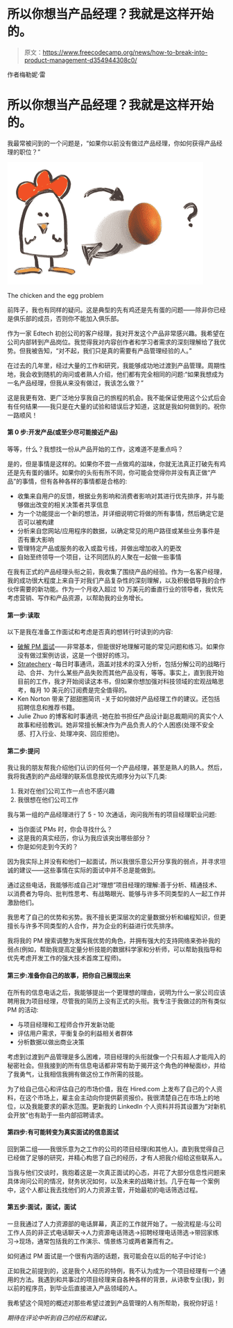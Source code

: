 # 所以你想当产品经理？我就是这样开始的。

> 原文：<https://www.freecodecamp.org/news/how-to-break-into-product-management-d354944308c0/>

作者梅勒妮·雷

# 所以你想当产品经理？我就是这样开始的。

我最常被问到的一个问题是，“如果你以前没有做过产品经理，你如何获得产品经理的职位？”

![9Kgf0pbyxx5moNPAutNrkJ5Xv2B7omtw6V93](img/9dcd29c9cbe4ee041b0fcf2593d60d55.png)

The chicken and the egg problem

前阵子，我也有同样的疑问。这是典型的先有鸡还是先有蛋的问题——除非你已经是俱乐部的成员，否则你不能加入俱乐部。

作为一家 Edtech 初创公司的客户经理，我对开发这个产品非常感兴趣。我希望在公司内部转到产品岗位。我觉得我对内容创作者和学习者需求的深刻理解给了我优势。但我被告知，“对不起，我们只是真的需要有产品管理经验的人。”

在过去的几年里，经过大量的工作和研究，我能够成功地过渡到产品管理。周期性地，我会收到随机的询问或者熟人介绍，他们都有完全相同的问题:“如果我想成为一名产品经理，但我从来没有做过，我该怎么做？”

这是我更有效、更广泛地分享我自己的旅程的机会。我不能保证使用这个公式后会有任何结果——我只是在大量的试验和错误后才知道，这就是我如何做到的。祝你一路顺风！

#### **第 0 步:开发产品(或至少尽可能接近产品)**

等等，什么？我想找一份从产品开始的工作，这难道不是重点吗？

是的，但是事情是这样的。如果你不尝一点做鸡的滋味，你就无法真正打破先有鸡还是先有蛋的循环。如果你的头衔有所不同，你可能会觉得你并没有真正做“产品”的事情，但有各种各样的事情都是合格的:

*   收集来自用户的反馈，根据业务影响和消费者影响对其进行优先排序，并与能够做出改变的相关决策者共享信息
*   为一个功能提出一个新的想法，并详细说明它将做的所有事情，然后确定它是否可以被构建
*   分析来自您网站/应用程序的数据，以确定常见的用户路径或某些业务事件是否有重大影响
*   管理特定产品或服务的收入或盈亏线，并做出增加收入的更改
*   自始至终领导一个项目，让不同团队的人聚在一起做一些事情

在我有正式的产品经理头衔之前，我收集了围绕产品的经验。作为一名客户经理，我的成功很大程度上来自于对我们产品复杂性的深刻理解，以及积极倡导我的合作伙伴需要的新功能。作为一个月收入超过 10 万美元的垂直行业的领导者，我优先考虑营销、写作和产品资源，以帮助我的业务增长。

#### **第一步:读取**

以下是我在准备工作面试和考虑是否真的想转行时读到的内容:

*   [破解 PM 面试](https://www.amazon.com/Cracking-PM-Interview-Product-Technology/dp/0984782818)——非常基本，但能很好地理解可能的常见问题和练习。如果你没有做过案例访谈，这是一个很好的练习。
*   [Stratechery](https://stratechery.com/) -每日时事通讯，涵盖对技术的深入分析，包括分解公司的战略行动、合并、为什么某些产品失败而其他产品没有，等等。事实上，直到我开始目前的工作，我才开始阅读这本书，但如果你想加强对科技领域的宏观战略思考，每月 10 美元的订阅费是完全值得的。
*   Ken Norton 带来了甜甜圈简讯 -关于如何做好产品经理工作的建议。还包括招聘信息和推荐书籍。
*   Julie Zhuo 的博客和时事通讯 -她在脸书担任产品设计副总裁期间的真实个人故事和经验教训。她非常擅长解决作为产品负责人的个人困惑(处理不安全感、打入行业、处理冲突、回应拒绝)。

#### **第二步:提问**

我让我的朋友帮我介绍他们认识的任何一个产品经理，甚至是熟人的熟人。然后，我将我遇到的产品经理的联系信息按优先顺序分为以下几类:

1.  我对在他们公司工作一点也不感兴趣
2.  我很想在他们公司工作

我与第一组的产品经理进行了 5 - 10 次通话，询问我所有的项目经理职业问题:

*   当你面试 PMs 时，你会寻找什么？
*   这是我的真实经历，你认为我应该突出哪些部分？
*   你是如何走到今天的？

因为我实际上并没有和他们一起面试，所以我很乐意公开分享我的弱点，并寻求坦诚的建议——这些事情在实际的面试中并不总是能做到。

通过这些电话，我能够形成自己对“理想”项目经理的理解:善于分析、精通技术、以消费者为导向、批判性思考、有战略眼光、能够与许多不同类型的人一起工作并激励他们。

我思考了自己的优势和劣势。我不擅长更深层次的定量数据分析和编程知识，但更擅长与许多不同类型的人合作，并为企业的利益进行优先排序。

我将我的 PM 搜索调整为发挥我优势的角色，并拥有强大的支持网络来弥补我的弱点(例如，帮助我提高定量分析技能的数据科学家和分析师，可以帮助我指导和优先考虑开发工作的强大技术首席工程师)。

#### **第三步:准备你自己的故事，把你自己展现出来**

在所有的信息电话之后，我能够提出一个更理想的理由，说明为什么一家公司应该聘用我为项目经理，尽管我的简历上没有正式的头衔。我专注于我做过的所有类似 PM 的活动:

*   与项目经理和工程师合作开发新功能
*   评估用户需求，平衡复杂的利益相关者群体
*   分析数据以做出商业决策

考虑到过渡到产品管理是多么困难，项目经理的头衔就像一个只有超人才能闯入的秘密社会。但我接到的所有信息电话都非常有助于揭开这个角色的神秘面纱，并给了我勇气，让我相信我拥有做这份工作所需的技能。

为了给自己信心和评估自己的市场价值，我在 Hired.com 上发布了自己的个人资料，在这个市场上，雇主会主动向你提供薪资报价。我很清楚自己在市场上的地位，以及我能要求的薪水范围。更新我的 LinkedIn 个人资料并将其设置为“对新机会开放”也有助于一些内部招聘请求。

#### **第四步:有可能转变为真实面试的信息面试**

回到第二组——我很乐意为之工作的公司的项目经理(和其他人)。直到我觉得自己已经做了足够的研究，并精心构思了自己的经历，才有人把我介绍给这些联系人。

当我与他们交谈时，我抱着这是一次真正面试的心态，并花了大部分信息性问题来具体询问公司的情况，财务状况如何，以及未来的战略计划。几乎在每一个案例中，这个人都让我去找他们的人力资源主管，开始最初的电话筛选过程。

#### 第五步:面试，面试，面试

一旦我通过了人力资源部的电话屏幕，真正的工作就开始了。一般流程是:与公司工作人员的非正式电话聊天->人力资源电话筛选->招聘经理电话筛选->带回家练习->现场，通常包括我的工作演示、情景练习或两者兼而有之。

如何通过 PM 面试是一个很有内涵的话题，我可能会在以后的帖子中讨论:)

正如我之前提到的，这是我个人经历的特例，我不认为成为一个项目经理有一个通用的方法。我遇到和共事过的项目经理来自各种各样的背景，从诗歌专业(我)，到以前的程序员，到毕业后直接进入产品领域的人。

我希望这个简短的概述对那些希望过渡到产品管理的人有所帮助，我祝你好运！

*期待在评论中听到自己的经历和建议。*